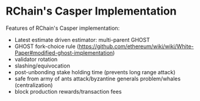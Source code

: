 # RChain's Casper Implementation

Features of RChain's Casper implementation:
- Latest estimate driven estimator: multi-parent GHOST
- GHOST fork-choice rule (https://github.com/ethereum/wiki/wiki/White-Paper#modified-ghost-implementation)
- validator rotation
- slashing/equivocation
- post-unbonding stake holding time (prevents long range attack)
- safe from army of ants attack/byzantine generals problem/whales (centralization)
- block production rewards/transaction fees
